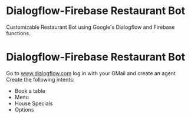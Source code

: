 # Dialogflow-Firebase Restaurant Bot
Customizable Restaurant Bot using Google's Dialogflow and Firebase functions.

# Dialogflow-Firebase Restaurant Bot
Go to www.dialogflow.com log in with your GMail and create an agent
Create the following intents:
  - Book a table
  - Menu
  - House Specials
  - Options
  
